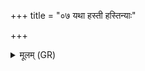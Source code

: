 +++
title = "०७ यथा हस्ती हस्तिन्याः"

+++
<details><summary>मूलम् (GR)</summary>

यथा हस्ती हस्तिन्याः  
पदेन पदम् अन्व् अगात् ।  
एवा त्वम् अघ्न्ये वत्सस्य  
पदेन पदम् अन्व् इहि ॥
</details>